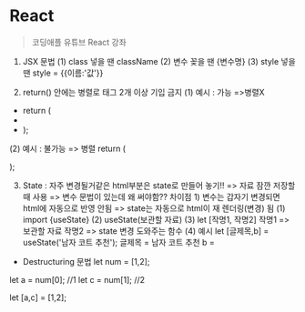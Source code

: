 # React
> 코딩애플 유튜브 React 강좌
1. JSX 문법
(1) class 넣을 땐 className
(2) 변수 꽂을 땐 {변수명}
(3) style 넣을 땐 style = {{이름:'값'}}

2. return() 안에는 병렬로 태그 2개 이상 기입 금지
(1) 예시 : 가능 =>병렬X
- return (
-   <div>
      <div></div>
    <div/>
 - );
  
 (2) 예시 : 불가능 => 병렬
  return (
    <div>
    </div>
    <div>
    </div>
  );
  
  3. State : 자주 변경될거같은 html부분은 state로 만들어 놓기!!
  => 자료 잠깐 저장할때 사용
  => 변수 문법이 있는데 왜 써야함??
  차이점 1) 변수는 갑자기 변경되면 html에 자동으로 반영 안됨
  => state는 자동으로 html이 재 렌더링(변경) 됨
  (1) import {useState}
  (2) useState(보관할 자료)
  (3) let [작명1, 작명2]
  작명1 => 보관할 자료 
  작명2 => state 변경 도와주는 함수
  (4) 예시
  let [글제목,b] = useState('남자 코트 추천');
  글제목 = 남자 코트 추천
  b = 
  
  * Destructuring 문법
  let num = [1,2];
  
  let a = num[0]; //1
  let c = num[1]; //2
  
  let [a,c] = [1,2];
  
